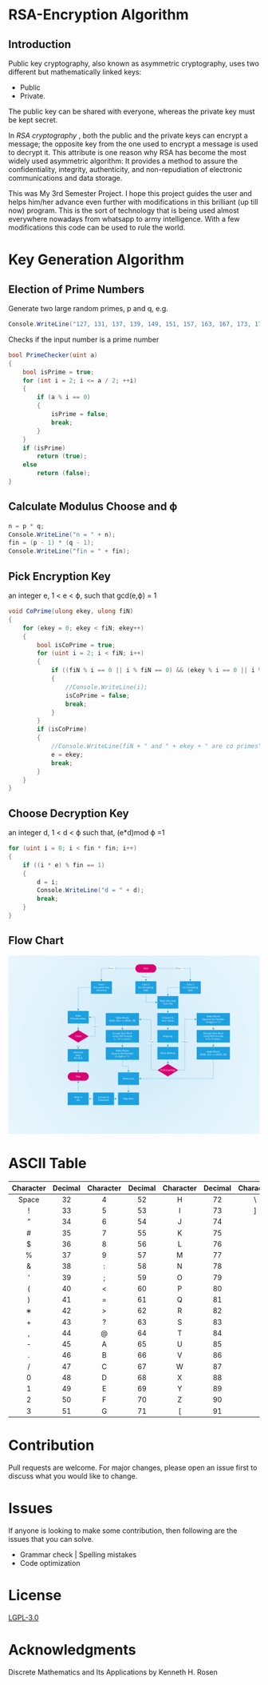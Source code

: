 # RSA-Encryption Algorithm

## Introduction

Public key cryptography, also known as asymmetric cryptography, uses two different but mathematically linked keys:

- Public
- Private.

The public key can be shared with everyone, whereas the private key must be kept secret.

In _RSA cryptography_ , both the public and the private keys can encrypt a message; the opposite key from the one used to encrypt a message is used to decrypt it. This attribute is one reason why RSA has become the most widely used asymmetric algorithm: It provides a method to assure the confidentiality, integrity, authenticity, and non-repudiation of electronic communications and data storage.

This was My 3rd Semester Project. I hope this project guides the user and helps him/her advance even further with modifications in this brilliant (up till now) program. This is the sort of technology that is being used almost everywhere nowadays from whatsapp to army intelligence. With a few modifications this code can be used to rule the world.

# Key Generation Algorithm

## Election of Prime Numbers

Generate two large random primes, p and q,
e.g.

```cs
Console.WriteLine("127, 131, 137, 139, 149, 151, 157, 163, 167, 173, 179, 181, 191, 193, 197, 199, etc... \n 1009 1013 1019 1021 1031 1033 1039 1049 1051 1061 1063 1069 1087 1091 1093 1097 1103 1109 1117 1123 1129 \n 9803 9811 9817 9829 9833 9839 9851 9857 9859 9871 9883 9887 9901 9907 9923 9931 9941 9949 ");
```

Checks if the input number is a prime number

```cs
bool PrimeChecker(uint a)
{
    bool isPrime = true;
    for (int i = 2; i <= a / 2; ++i)
    {
        if (a % i == 0)
        {
            isPrime = false;
            break;
        }
    }
    if (isPrime)
        return (true);
    else
        return (false);
}
```

## Calculate Modulus Choose and ϕ

```cs
n = p * q;
Console.WriteLine("n = " + n);
fin = (p - 1) * (q - 1);
Console.WriteLine("fin = " + fin);
```

## Pick Encryption Key

an integer e, 1 < e < ϕ, such that gcd(e,ϕ) = 1

```cs
void CoPrime(ulong ekey, ulong fiN)
{
    for (ekey = 0; ekey < fiN; ekey++)
    {
        bool isCoPrime = true;
        for (uint i = 2; i < fiN; i++)
        {
            if ((fiN % i == 0 || i % fiN == 0) && (ekey % i == 0 || i % ekey == 0) && ekey != i)
            {
                //Console.WriteLine(i);
                isCoPrime = false;
                break;
            }
        }
        if (isCoPrime)
        {
            //Console.WriteLine(fiN + " and " + ekey + " are co primes");
            e = ekey;
            break;
        }
    }
}
```

## Choose Decryption Key

an integer d, 1 < d < ϕ such that, (e\*d)mod ϕ =1

```cs
for (uint i = 0; i < fin * fin; i++)
{
    if ((i * e) % fin == 1)
    {
        d = i;
        Console.WriteLine("d = " + d);
        break;
    }
}
```

## Flow Chart

<img src="READMEdocs/DMFlowChart.jpg">

# ASCII Table

| Character | Decimal | Character | Decimal | Character | Decimal | Character | Decimal |
| :-------: | :-----: | :-------: | :-----: | :-------: | :-----: | :-------: | :-----: |
|   Space   |   32    |     4     |   52    |     H     |   72    |    \      |   92    |
|     !     |   33    |     5     |   53    |     I     |   73    |     ]     |   93    |
|     ”     |   34    |     6     |   54    |     J     |   74    |
|     #     |   35    |     7     |   55    |     K     |   75    |
|    \$     |   36    |     8     |   56    |     L     |   76    |
|     %     |   37    |     9     |   57    |     M     |   77    |
|     &     |   38    |     :     |   58    |     N     |   78    |
|     ’     |   39    |     ;     |   59    |     O     |   79    |
|     (     |   40    |     <     |   60    |     P     |   80    |
|     )     |   41    |     =     |   61    |     Q     |   81    |
|     ∗     |   42    |     >     |   62    |     R     |   82    |
|     +     |   43    |     ?     |   63    |     S     |   83    |
|     ,     |   44    |     @     |   64    |     T     |   84    |
|     -     |   45    |     A     |   65    |     U     |   85    |
|     .     |   46    |     B     |   66    |     V     |   86    |
|     /     |   47    |     C     |   67    |     W     |   87    |
|     0     |   48    |     D     |   68    |     X     |   88    |
|     1     |   49    |     E     |   69    |     Y     |   89    |
|     2     |   50    |     F     |   70    |     Z     |   90    |
|     3     |   51    |     G     |   71    |     [     |   91    |

# Contribution

Pull requests are welcome. For major changes, please open an issue first to discuss what you would like to change.

# Issues

If anyone is looking to make some contribution, then following are the issues that you can solve.

- Grammar check | Spelling mistakes
- Code optimization

# License

[LGPL-3.0](/LICENSE)

# Acknowledgments

Discrete Mathematics and Its Applications by Kenneth H. Rosen
